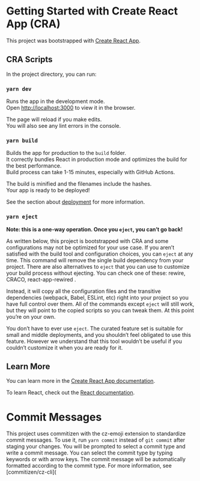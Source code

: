 # Getting Started with Create React App (CRA)

This project was bootstrapped with [Create React App](https://github.com/facebook/create-react-app).

## CRA Scripts

In the project directory, you can run:

### `yarn dev`

Runs the app in the development mode.\
Open [http://localhost:3000](http://localhost:3000) to view it in the browser.

The page will reload if you make edits.\
You will also see any lint errors in the console.

### `yarn build`

Builds the app for production to the `build` folder.\
It correctly bundles React in production mode and optimizes the build for the best performance.\
Build process can take 1-15 minutes, especially with GitHub Actions.

The build is minified and the filenames include the hashes.\
Your app is ready to be deployed!

See the section about [deployment](https://facebook.github.io/create-react-app/docs/deployment) for more information.

### `yarn eject`

**Note: this is a one-way operation. Once you `eject`, you can’t go back!**

As written below, this project is bootstrapped with CRA and some configurations may not be optimized for your use case. If you aren’t satisfied with the build tool and configuration choices, you can `eject` at any time. This command will remove the single build dependency from your project. There are also alternatives to `eject` that you can use to customize your build process without ejecting. You can check one of these: rewire, CRACO, react-app-rewired .

Instead, it will copy all the configuration files and the transitive dependencies (webpack, Babel, ESLint, etc) right into your project so you have full control over them. All of the commands except `eject` will still work, but they will point to the copied scripts so you can tweak them. At this point you’re on your own.

You don’t have to ever use `eject`. The curated feature set is suitable for small and middle deployments, and you shouldn’t feel obligated to use this feature. However we understand that this tool wouldn’t be useful if you couldn’t customize it when you are ready for it.

## Learn More

You can learn more in the [Create React App documentation](https://facebook.github.io/create-react-app/docs/getting-started).

To learn React, check out the [React documentation](https://reactjs.org/).

# Commit Messages

This project uses commitizen with the cz-emoji extension to standardize commit messages. To use it, run `yarn commit` instead of `git commit` after staging your changes. You will be prompted to select a commit type and write a commit message. You can select the commit type by typing keywords or with arrow keys. The commit message will be automatically formatted according to the commit type. For more information, see [commitizen/cz-cli](
